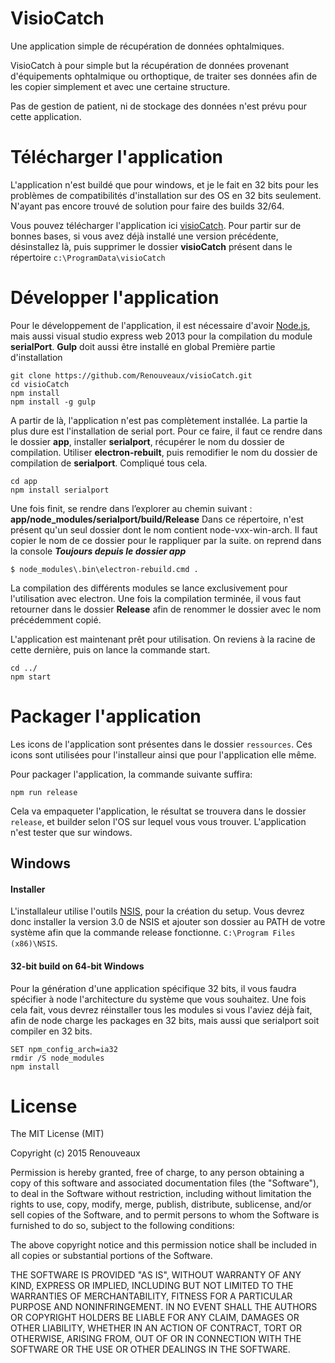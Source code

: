 VisioCatch
==============
Une application simple de récupération de données ophtalmiques.

VisioCatch à pour simple but la récupération de données provenant d'équipements ophtalmique ou orthoptique, de traiter ses données afin de les copier simplement et avec une certaine structure.

Pas de gestion de patient, ni de stockage des données n'est prévu pour cette application.

# Télécharger l'application

L'application n'est buildé que pour windows, et je le fait en 32 bits pour les problèmes de compatibilités d'installation sur des OS en 32 bits seulement.
N'ayant pas encore trouvé de solution pour faire des builds 32/64.

Vous pouvez télécharger l'application ici [visioCatch](https://github.com/Renouveaux/visioCatch/blob/master/releases/visiocatch_0.1.0.exe).
Pour partir sur de bonnes bases, si vous avez déjà installé une version précédente, désinstallez là, puis supprimer le dossier **visioCatch** présent dans le répertoire `c:\ProgramData\visioCatch`


# Développer l'application
Pour le développement de l'application, il est nécessaire d'avoir [Node.js](https://nodejs.org), mais aussi visual studio express web 2013 pour la compilation du module **serialPort**.
**Gulp** doit aussi être installé en global
Première partie d'installation
```
git clone https://github.com/Renouveaux/visioCatch.git
cd visioCatch
npm install
npm install -g gulp
```
A partir de là, l'application n'est pas complètement installée. La partie la plus dure est l'installation de serial port. Pour ce faire, il faut ce rendre dans le dossier **app**, installer **serialport**, récupérer le nom du dossier de compilation. Utiliser **electron-rebuilt**, puis remodifier le nom du dossier de compilation de **serialport**.
Compliqué tous cela.
```
cd app
npm install serialport
```
Une fois finit, se rendre dans l’explorer au chemin suivant :  **app/node_modules/serialport/build/Release**
Dans ce répertoire, n'est présent qu'un seul dossier dont le nom contient node-vxx-win-arch. Il faut copier le nom de ce dossier pour le rappliquer par la suite. 
on reprend dans la console ***Toujours depuis le dossier app***
```
$ node_modules\.bin\electron-rebuild.cmd .
```
La compilation des différents modules se lance exclusivement pour l'utilisation avec electron.
Une fois la compilation terminée, il vous faut retourner dans le dossier **Release** afin de renommer le dossier avec le nom précédemment copié.

L'application est maintenant prêt pour utilisation. On reviens à la racine de cette dernière, puis on lance la commande start.
```
cd ../
npm start
```

# Packager l'application
Les icons de l'application sont présentes dans le dossier `ressources`. Ces icons sont utilisées pour l'installeur ainsi que pour l'application elle même.

Pour packager l'application, la commande suivante suffira:
```
npm run release
```
Cela va empaqueter l'application, le résultat se trouvera dans le dossier `release`, et builder selon l'OS sur lequel vous vous trouver.
L'application n'est tester que sur windows.


## Windows

#### Installer

L'installaleur utilise l'outils [NSIS](http://nsis.sourceforge.net), pour la création du setup. Vous devrez donc installer la version 3.0 de NSIS et ajouter son dossier au PATH de votre système afin que la commande release fonctionne. `C:\Program Files (x86)\NSIS`.

#### 32-bit build on 64-bit Windows

Pour la génération d'une application spécifique 32 bits, il vous faudra spécifier à node l'architecture du système que vous souhaitez.
Une fois cela fait, vous devrez réinstaller tous les modules si vous l'aviez déjà fait, afin de node charge les packages en 32 bits, mais aussi que serialport soit compiler en 32 bits.
```
SET npm_config_arch=ia32
rmdir /S node_modules
npm install
```

# License

The MIT License (MIT)

Copyright (c) 2015 Renouveaux

Permission is hereby granted, free of charge, to any person obtaining a copy
of this software and associated documentation files (the "Software"), to deal
in the Software without restriction, including without limitation the rights
to use, copy, modify, merge, publish, distribute, sublicense, and/or sell
copies of the Software, and to permit persons to whom the Software is
furnished to do so, subject to the following conditions:

The above copyright notice and this permission notice shall be included in all
copies or substantial portions of the Software.

THE SOFTWARE IS PROVIDED "AS IS", WITHOUT WARRANTY OF ANY KIND, EXPRESS OR
IMPLIED, INCLUDING BUT NOT LIMITED TO THE WARRANTIES OF MERCHANTABILITY,
FITNESS FOR A PARTICULAR PURPOSE AND NONINFRINGEMENT. IN NO EVENT SHALL THE
AUTHORS OR COPYRIGHT HOLDERS BE LIABLE FOR ANY CLAIM, DAMAGES OR OTHER
LIABILITY, WHETHER IN AN ACTION OF CONTRACT, TORT OR OTHERWISE, ARISING FROM,
OUT OF OR IN CONNECTION WITH THE SOFTWARE OR THE USE OR OTHER DEALINGS IN THE
SOFTWARE.
